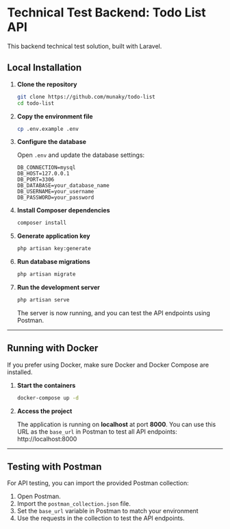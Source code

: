 # Technical Test Backend: Todo List API
This backend technical test solution, built with Laravel.

## Local Installation

1. **Clone the repository**

   ```bash
   git clone https://github.com/munaky/todo-list
   cd todo-list
    ```

2. **Copy the environment file**

   ```bash
   cp .env.example .env
   ```

3. **Configure the database**

   Open `.env` and update the database settings:

   ```env
   DB_CONNECTION=mysql
   DB_HOST=127.0.0.1
   DB_PORT=3306
   DB_DATABASE=your_database_name
   DB_USERNAME=your_username
   DB_PASSWORD=your_password
   ```

4. **Install Composer dependencies**

   ```bash
   composer install
   ```

5. **Generate application key**

   ```bash
   php artisan key:generate
   ```

6. **Run database migrations**
    ```bash
   php artisan migrate
   ```

7. **Run the development server**

   ```bash
   php artisan serve
   ```

   The server is now running, and you can test the API endpoints using Postman.

---

## Running with Docker

If you prefer using Docker, make sure Docker and Docker Compose are installed.

1. **Start the containers**

   ```bash
   docker-compose up -d
   ```

2. **Access the project**

   The application is running on **localhost** at port **8000**. You can use this URL as the `base_url` in Postman to test all API endpoints:
   http://localhost:8000

---

## Testing with Postman

For API testing, you can import the provided Postman collection:

1. Open Postman.
2. Import the `postman_collection.json` file.
3. Set the `base_url` variable in Postman to match your environment
4. Use the requests in the collection to test the API endpoints.

